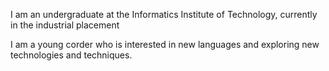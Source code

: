 I am an undergraduate at the Informatics Institute of Technology, currently in the industrial placement

I am a young corder who is interested in new languages and exploring new technologies and techniques.
